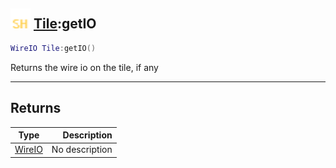 ## <img src="../../.gitbook/assets/shared.png" width="32" height="32" /> [Tile](../tile/README.md):getIO

```lua
WireIO Tile:getIO()
```

Returns the wire io on the tile, if any<br>

-----------------
## Returns

| Type   | Description |
| ------ | ----------: |
| [WireIO](../wireio/README.md) | No description |
